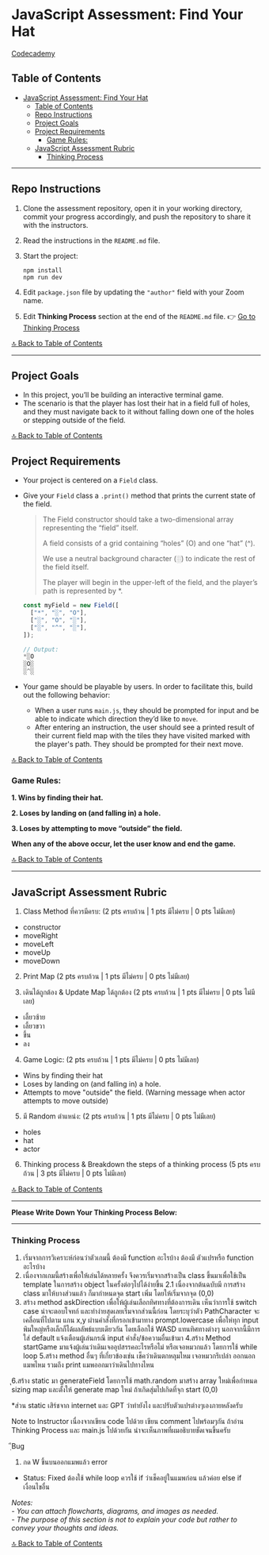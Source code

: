 # JavaScript Assessment: Find Your Hat

[Codecademy](https://www.codecademy.com/projects/practice/find-your-hat)

## Table of Contents

- [JavaScript Assessment: Find Your Hat](#javascript-assessment-find-your-hat)
  - [Table of Contents](#table-of-contents)
  - [Repo Instructions](#repo-instructions)
  - [Project Goals](#project-goals)
  - [Project Requirements](#project-requirements)
    - [Game Rules:](#game-rules)
  - [JavaScript Assessment Rubric](#javascript-assessment-rubric)
    - [Thinking Process](#thinking-process)

---

## Repo Instructions

1. Clone the assessment repository, open it in your working directory, commit your progress accordingly, and push the repository to share it with the instructors.
2. Read the instructions in the `README.md` file.
3. Start the project:

   ```terminal
   npm install
   npm run dev
   ```

4. Edit `package.json` file by updating the `"author"` field with your Zoom name.
5. Edit **Thinking Process** section at the end of the `README.md` file. 👉 [Go to Thinking Process](#thinking-process)

[🔝 Back to Table of Contents](#table-of-contents)

---

## Project Goals

- In this project, you’ll be building an interactive terminal game.
- The scenario is that the player has lost their hat in a field full of holes, and they must navigate back to it without falling down one of the holes or stepping outside of the field.

[🔝 Back to Table of Contents](#table-of-contents)

## Project Requirements

- Your project is centered on a `Field` class.
- Give your `Field` class a `.print()` method that prints the current state of the field.

  > The Field constructor should take a two-dimensional array representing the “field” itself.
  >
  > A field consists of a grid containing “holes” (O) and one “hat” (^).
  >
  > We use a neutral background character (░) to indicate the rest of the field itself.
  >
  > The player will begin in the upper-left of the field, and the player’s path is represented by \*.

  ```js
  const myField = new Field([
  	["*", "░", "O"],
  	["░", "O", "░"],
  	["░", "^", "░"],
  ]);

  // Output:
  *░O
  ░O░
  ░^░

  ```

- Your game should be playable by users. In order to facilitate this, build out the following behavior:

  - When a user runs `main.js`, they should be prompted for input and be able to indicate which direction they’d like to `move`.
  - After entering an instruction, the user should see a printed result of their current field map with the tiles they have visited marked with the player's path. They should be prompted for their next move.

[🔝 Back to Table of Contents](#table-of-contents)

### Game Rules:

**1. Wins by finding their hat.**

**2. Loses by landing on (and falling in) a hole.**

**3. Loses by attempting to move “outside” the field.**

**When any of the above occur, let the user know and end the game.**

[🔝 Back to Table of Contents](#table-of-contents)

---

## JavaScript Assessment Rubric

1. Class Method ที่ควรมีครบ: (2 pts ครบถ้วน | 1 pts มีไม่ครบ | 0 pts ไม่มีเลย)

- constructor
- moveRight
- moveLeft
- moveUp
- moveDown

2. Print Map (2 pts ครบถ้วน | 1 pts มีไม่ครบ | 0 pts ไม่มีเลย)

3. เดินได้ถูกต้อง & Update Map ได้ถูกต้อง (2 pts ครบถ้วน | 1 pts มีไม่ครบ | 0 pts ไม่มีเลย)

- เลี้ยวซ้าย
- เลี้ยวขวา
- ขึ้น
- ลง

4. Game Logic: (2 pts ครบถ้วน | 1 pts มีไม่ครบ | 0 pts ไม่มีเลย)

- Wins by finding their hat
- Loses by landing on (and falling in) a hole.
- Attempts to move "outside" the field. (Warning message when actor attempts to move outside)

5. มี Random ตำแหน่ง: (2 pts ครบถ้วน | 1 pts มีไม่ครบ | 0 pts ไม่มีเลย)

- holes
- hat
- actor

6. Thinking process & Breakdown the steps of a thinking process (5 pts ครบถ้วน | 3 pts มีไม่ครบ | 0 pts ไม่มีเลย)

[🔝 Back to Table of Contents](#table-of-contents)

---

**Please Write Down Your Thinking Process Below:**

---

### Thinking Process

1. เริ่มจากการวิเคราะห์ก่อนว่าตัวเกมนี้ ต้องมี function อะไรบ้าง ต้องมี ตัวแปรหรือ function อะไรบ้าง
2. เนื่องจากเกมนี้สร้างเพื่อให้เล่นได้หลายครั้ง จึงควรเริ่มจากสร้างเป็น class ขึ้นมาเพื่อใช้เป็น template ในการสร้าง object ในครั้งต่อๆไปได้ง่ายขึ้น
2.1 เนื่องจากต้นฉบับมี การสร้าง class มาให้บางส่วนแล้ว ก็มากำหนดจุด start เพิ่ม โดยให้เริ่มจากจุด (0,0)
3. สร้าง method askDirection เพื่อให้ผู้เล่นเลือกทิศทางที่ต้องการเดิน เห็นว่าการใช้ switch case น่าจะตอบโจทก์ และทำง่ายสุดเลยเริ่มจากส่วนนี้ก่อน โดยระบุว่าตัว PathCharacter จะเคลื่อนที่ไปตาม แกน x,y ผ่านคำสั่งที่กรอกเข้ามาทาง prompt.lowercase เพื่อให่ทุก input พิมใหญ่หรือเล็กก็ได้ผลลัพธ์แบบเดียวกัน โดยเลือกใช้ WASD แทนทิศทางต่างๆ นอกจากนี้มีการใส่ default แจ้งเตือนผู้เล่นกรณี input คำสั่ง/ข้อความอื่นเข้ามา
4.สร้าง Method startGame มาแจ้งผู้เล่นว่าเดินเจออุปสรรคอะไรหรือไม่ หรือเจอหมวกแล้ว โดยการใช้ while loop 
5.สร้าง method อื่นๆ ที่เกี่ยวข้องเช่น เช็คว่าเดินตกหลุมไหม เจอหมวกรึเปล่า ออกนอกแมพไหม รวมถึง print แมพออกมาว่าเดินไปทางไหน

ุ6.สร้าง static มา generateField โดยการใช้ math.random มาสร้าง array ใหม่เพื่อกำหนด sizing map และตั้งให้ generate map ใหม่ ถ้าเกิดสุ่มไปเกิดที่จุก start (0,0)

 *ส่วน static เสิร์ชจาก internet และ GPT ว่าทำยังไง และปรับตัวแปรต่างๆเองภายหลังครับ

Note to Instructor
เนื่องจากเขียน code ไปด้วย เขียน comment ไปพร้อมๆกัน ถ้าอ่าน Thinking Process และ main.js ไปด้วยกัน น่าจะเห็นภาพที่ผมอธิบายชัดเจนขึ้นครับ

ฺีBug
1. กด W ขึ้นบนออกแมพแล้ว error
- Status: Fixed ต้องใช้ while loop ควรใช้ if ว่าเช็คอยู่ในแมพก่อน แล้วค่อย else if เงื่อนไขอื่น

_Notes:_<br>
_- You can attach flowcharts, diagrams, and images as needed._<br>
_- The purpose of this section is not to explain your code but rather to convey your thoughts and ideas._

[🔝 Back to Table of Contents](#table-of-contents)

